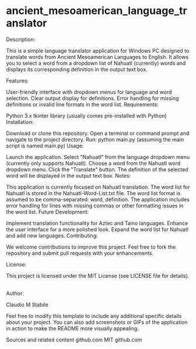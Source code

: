# ancient_mesoamerican_language_translator
Description:

This is a simple language translator application for Windows PC designed to translate words from Ancient Mesoamerican Languages to English. It allows you to select a word from a dropdown list of Nahuatl (currently) words and displays its corresponding definition in the output text box.

Features:

User-friendly interface with dropdown menus for language and word selection.
Clear output display for definitions.
Error handling for missing definitions or invalid line formats in the word list.
Requirements:

Python 3.x
tkinter library (usually comes pre-installed with Python)
Installation:

Download or clone this repository.
Open a terminal or command prompt and navigate to the project directory.
Run: python main.py (assuming the main script is named main.py)
Usage:

Launch the application.
Select "Nahuatl" from the language dropdown menu (currently only supports Nahuatl).
Choose a word from the Nahuatl word dropdown menu.
Click the "Translate" button.
The definition of the selected word will be displayed in the output text box.
Notes:

This application is currently focused on Nahuatl translation.
The word list for Nahuatl is stored in the Nahuatl-Word-List.txt file. 
The word list format is assumed to be comma-separated: word, definition.
The application includes error handling for lines with missing commas or other formatting issues in the word list.
Future Development:

Implement translation functionality for Aztec and Taino languages.
Enhance the user interface for a more polished look.
Expand the word list for Nahuatl and add new languages.
Contributing:

We welcome contributions to improve this project. Feel free to fork the repository and submit pull requests with your enhancements.

License:

This project is licensed under the MIT License (see LICENSE file for details).   

Author:

Claudio M Stabile

Feel free to modify this template to include any additional specific details about your project. You can also add screenshots or GIFs of the application in action to make the README more visually appealing.


Sources and related content
github.com
MIT
github.com
